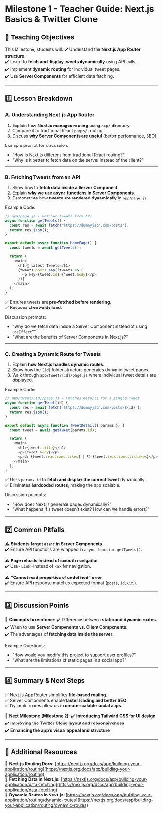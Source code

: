 # **Milestone 1 - Teacher Guide: Next.js Basics & Twitter Clone**

## **📌 Teaching Objectives**
This Milestone, students will:
✔️ Understand the **Next.js App Router structure**.  
✔️ Learn to **fetch and display tweets dynamically** using API calls.  
✔️ Implement **dynamic routing** for individual tweet pages.  
✔️ Use **Server Components** for efficient data fetching.  

---

## **1️⃣ Lesson Breakdown**
### **A. Understanding Next.js App Router**
1. Explain how **Next.js manages routing** using `app/` directory.  
2. Compare it to traditional React `pages/` routing.  
3. Discuss **why Server Components are useful** (better performance, SEO).  

Example prompt for discussion:
- "How is Next.js different from traditional React routing?"
- "Why is it better to fetch data on the server instead of the client?"

---

### **B. Fetching Tweets from an API**
1. Show how to **fetch data inside a Server Component**.  
2. Explain **why we use async functions in Server Components**.  
3. Demonstrate how **tweets are rendered dynamically** in `app/page.js`.  

Example Code:
```javascript
// app/page.js - Fetches tweets from API
async function getTweets() {
  const res = await fetch("https://dummyjson.com/posts");
  return res.json();
}

export default async function HomePage() {
  const tweets = await getTweets();

  return (
    <main>
      <h1>📝 Latest Tweets</h1>
      {tweets.posts.map((tweet) => (
        <p key={tweet.id}>{tweet.body}</p>
      ))}
    </main>
  );
}
```
✅ Ensures tweets are **pre-fetched before rendering**.  
✅ Reduces **client-side load**.  

Discussion prompts:
- "Why do we fetch data inside a Server Component instead of using `useEffect`?"
- "What are the benefits of Server Components in Next.js?"

---

### **C. Creating a Dynamic Route for Tweets**
1. Explain **how Next.js handles dynamic routes**.  
2. Show how the `[id]` folder structure generates dynamic tweet pages.  
3. Walk through `app/tweet/[id]/page.js` where individual tweet details are displayed.  

Example Code:
```javascript
// app/tweet/[id]/page.js - Fetches details for a single tweet
async function getTweet(id) {
  const res = await fetch(`https://dummyjson.com/posts/${id}`);
  return res.json();
}

export default async function TweetDetail({ params }) {
  const tweet = await getTweet(params.id);

  return (
    <main>
      <h1>{tweet.title}</h1>
      <p>{tweet.body}</p>
      <p>👍 {tweet.reactions.likes} | 👎 {tweet.reactions.dislikes}</p>
    </main>
  );
}
```
✅ Uses `params.id` to **fetch and display the correct tweet** dynamically.  
✅ Eliminates **hardcoded routes**, making the app scalable.  

Discussion prompts:
- "How does Next.js generate pages dynamically?"
- "What happens if a tweet doesn’t exist? How can we handle errors?"

---

## **2️⃣ Common Pitfalls**
⚠️ **Students forget `async` in Server Components**  
✔️ Ensure API functions are wrapped in `async function getTweets()`.

⚠️ **Page reloads instead of smooth navigation**  
✔️ Use `<Link>` instead of `<a>` for navigation.

⚠️ **"Cannot read properties of undefined" error**  
✔️ Ensure API response matches expected format (`posts`, `id`, etc.).

---

## **3️⃣ Discussion Points**
💬 **Concepts to reinforce**:
✔️ Difference between **static and dynamic routes**.  
✔️ When to use **Server Components vs. Client Components**.  
✔️ The advantages of **fetching data inside the server**.  

Example Questions:
- "How would you modify this project to support user profiles?"
- "What are the limitations of static pages in a social app?"

---

## **4️⃣ Summary & Next Steps**
✅ Next.js App Router simplifies **file-based routing**.  
✅ Server Components enable **faster loading and better SEO**.  
✅ Dynamic routes allow us to **create scalable social apps**.  

📌 **Next Milestone (Milestone 2)**:
✔️ **Introducing Tailwind CSS for UI design**  
✔️ **Improving the Twitter Clone layout and responsiveness**  
✔️ **Enhancing the app's visual appeal and structure**  

---

## **🔹 Additional Resources**
📘 **Next.js Routing Docs:** [https://nextjs.org/docs/app/building-your-application/routing](https://nextjs.org/docs/app/building-your-application/routing)  
📘 **Fetching Data in Next.js:** [https://nextjs.org/docs/app/building-your-application/data-fetching](https://nextjs.org/docs/app/building-your-application/data-fetching)  
📘 **Dynamic Routes in Next.js:** [https://nextjs.org/docs/app/building-your-application/routing/dynamic-routes](https://nextjs.org/docs/app/building-your-application/routing/dynamic-routes)  
